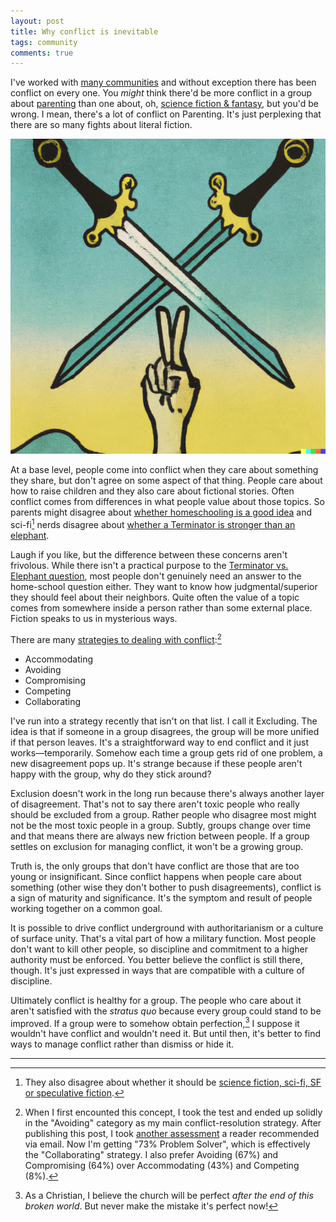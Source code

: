 ```yaml
---
layout: post
title: Why conflict is inevitable
tags: community
comments: true
---
```


I've worked with [many
communities](https://stackexchange.com/sites#oldest) and without
exception there has been conflict on every one. You _might_ think
there'd be more conflict in a group about
[parenting](https://parenting.stackexchange.com/) than one about, oh,
[science fiction & fantasy](https://scifi.stackexchange.com/), but
you'd be wrong. I mean, there's a lot of conflict on Parenting. It's
just perplexing that there are so many fights about literal fiction.

[![Surrealist sword battle between peace signs](/images/peace_battle.png)](https://labs.openai.com/s/1es4eVMHMkipyoUksS7XPsLU)

At a base level, people come into conflict when they care about
something they share, but don't agree on some aspect of that
thing. People care about how to raise children and they also care
about fictional stories. Often conflict comes from differences in what
people value about those topics. So parents might disagree about
[whether homeschooling is a good
idea](https://parenting.stackexchange.com/questions/19106/is-non-professional-homeschooling-detrimental-to-children)
and sci-fi[^1] nerds disagree about [whether a Terminator is stronger
than an
elephant](https://scifi.stackexchange.com/questions/63910/how-strong-are-terminators).

Laugh if you like, but the difference between these concerns aren't
frivolous. While there isn't a practical purpose to the [Terminator
vs. Elephant
question](https://scifi.meta.stackexchange.com/questions/4835/does-elephant-vs-terminator-gorilla-vs-shark),
most people don't genuinely need an answer to the home-school question
either. They want to know how judgmental/superior they should feel
about their neighbors. Quite often the value of a topic comes from
somewhere inside a person rather than some external place. Fiction
speaks to us in mysterious ways.

There are many [strategies to dealing with
conflict](https://kilmanndiagnostics.com/brief-overview-of-the-tki-assessment/):[^2]

* Accommodating
* Avoiding
* Compromising
* Competing
* Collaborating

I've run into a strategy recently that isn't on that list. I call it
Excluding. The idea is that if someone in a group disagrees, the group
will be more unified if that person leaves. It's a straightforward way
to end conflict and it just works&mdash;temporarily. Somehow each time
a group gets rid of one problem, a new disagreement pops up. It's
strange because if these people aren't happy with the group, why do
they stick around?

Exclusion doesn't work in the long run because there's always another
layer of disagreement. That's not to say there aren't toxic people who
really should be excluded from a group. Rather people who disagree
most might not be the most toxic people in a group. Subtly, groups
change over time and that means there are always new friction between
people. If a group settles on exclusion for managing conflict, it
won't be a growing group.

Truth is, the only groups that don't have conflict are those that are
too young or insignificant. Since conflict happens when people care
about something (other wise they don't bother to push disagreements),
conflict is a sign of maturity and significance. It's the symptom and
result of people working together on a common goal. 

It is possible to drive conflict underground with authoritarianism or
a culture of surface unity. That's a vital part of how a military
function. Most people don't want to kill other people, so discipline
and commitment to a higher authority must be enforced. You better
believe the conflict is still there, though. It's just expressed in
ways that are compatible with a culture of discipline.

Ultimately conflict is healthy for a group. The people who care about
it aren't satisfied with the _stratus quo_ because every group could
stand to be improved. If a group were to somehow obtain
perfection,[^3] I suppose it wouldn't have conflict and wouldn't need
it. But until then, it's better to find ways to manage conflict rather
than dismiss or hide it.

---

[^1]: They also disagree about whether it should be [science fiction,
     sci-fi, SF or speculative
     fiction](https://damiengwalter.com/2018/08/07/science-fiction-vs-scifi-vs-sf-what-is-the-true-definition/).

[^2]: When I first encounted this concept, I took the test and ended
    up solidly in the "Avoiding" category as my main
    conflict-resolution strategy. After publishing this post, I took
    [another
    assessment](https://www.usip.org/public-education-new/conflict-styles-assessment)
    a reader recommended via email. Now I'm getting "73% Problem
    Solver", which is effectively the "Collaborating" strategy. I also
    prefer Avoiding (67%) and Compromising (64%) over Accommodating
    (43%) and Competing (8%).

[^3]: As a Christian, I believe the church will be perfect _after the
    end of this broken world_. But never make the mistake it's perfect
    now!
